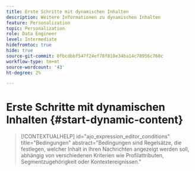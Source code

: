 ```yaml
---
title: Erste Schritte mit dynamischen Inhalten
description: Weitere Informationen zu dynamischen Inhalten
feature: Personalization
topic: Personalization
role: Data Engineer
level: Intermediate
hidefromtoc: true
hide: true
source-git-commit: 0fbcdbbf547f24ef78f810e34ba14c78956c760c
workflow-type: tm+mt
source-wordcount: '43'
ht-degree: 2%

---
```



# Erste Schritte mit dynamischen Inhalten {#start-dynamic-content}

>[!CONTEXTUALHELP]
>id="ajo_expression_editor_conditions"
>title="Bedingungen"
>abstract="Bedingungen sind Regelsätze, die festlegen, welcher Inhalt in Ihren Nachrichten angezeigt werden soll, abhängig von verschiedenen Kriterien wie Profilattributen, Segmentzugehörigkeit oder Kontextereignissen."
